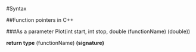#Syntax

##Function pointers in C++

###As a parameter
	Plot(int start, int stop, double (functionName) (double))

**return type** (functionName) **(signature)**
